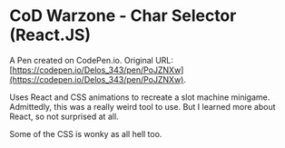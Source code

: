 # CoD Warzone - Char Selector (React.JS)

A Pen created on CodePen.io. Original URL: [https://codepen.io/Delos_343/pen/PoJZNXw](https://codepen.io/Delos_343/pen/PoJZNXw).

Uses React and CSS animations to recreate a slot machine minigame.
Admittedly, this was a really weird tool to use. But I learned more about React, so not surprised at all.

Some of the CSS is wonky as all hell too.
